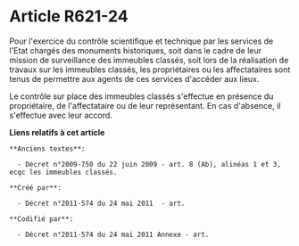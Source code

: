 # Article R621-24

Pour l'exercice du contrôle scientifique et technique par les services de l'Etat chargés des monuments historiques, soit dans
le cadre de leur mission de surveillance des immeubles classés, soit lors de la réalisation de travaux sur les immeubles
classés, les propriétaires ou les affectataires sont tenus de permettre aux agents de ces services d'accéder aux lieux.

Le contrôle sur place des immeubles classés s'effectue en présence du propriétaire, de l'affectataire ou de leur
représentant. En cas d'absence, il s'effectue avec leur accord.

**Liens relatifs à cet article**

	**Anciens textes**:

	  - Décret n°2009-750 du 22 juin 2009 - art. 8 (Ab), alinéas 1 et 3, ecqc les immeubles classés.

	**Créé par**:

	  - Décret n°2011-574 du 24 mai 2011  - art.

	**Codifié par**:

	  - Décret n°2011-574 du 24 mai 2011 Annexe - art.
